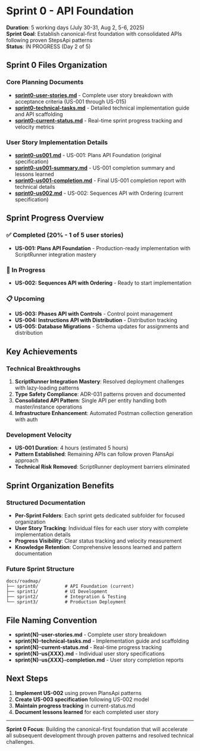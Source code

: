 # Sprint 0 - API Foundation

**Duration**: 5 working days (July 30-31, Aug 2, 5-6, 2025)  
**Sprint Goal**: Establish canonical-first foundation with consolidated APIs following proven StepsApi patterns  
**Status**: IN PROGRESS (Day 2 of 5)

## Sprint 0 Files Organization

### Core Planning Documents
- **[sprint0-user-stories.md](./sprint0-user-stories.md)** - Complete user story breakdown with acceptance criteria (US-001 through US-015)
- **[sprint0-technical-tasks.md](./sprint0-technical-tasks.md)** - Detailed technical implementation guide and API scaffolding
- **[sprint0-current-status.md](./sprint0-current-status.md)** - Real-time sprint progress tracking and velocity metrics

### User Story Implementation Details
- **[sprint0-us001.md](./sprint0-us001.md)** - US-001: Plans API Foundation (original specification)
- **[sprint0-us001-summary.md](./sprint0-us001-summary.md)** - US-001 completion summary and lessons learned
- **[sprint0-us001-completion.md](./sprint0-us001-completion.md)** - Final US-001 completion report with technical details
- **[sprint0-us002.md](./sprint0-us002.md)** - US-002: Sequences API with Ordering (current specification)

## Sprint Progress Overview

### ✅ Completed (20% - 1 of 5 user stories)
- **US-001: Plans API Foundation** - Production-ready implementation with ScriptRunner integration mastery

### 🚧 In Progress
- **US-002: Sequences API with Ordering** - Ready to start implementation

### 📋 Upcoming
- **US-003: Phases API with Controls** - Control point management
- **US-004: Instructions API with Distribution** - Distribution tracking
- **US-005: Database Migrations** - Schema updates for assignments and distribution

## Key Achievements

### Technical Breakthroughs
1. **ScriptRunner Integration Mastery**: Resolved deployment challenges with lazy-loading patterns
2. **Type Safety Compliance**: ADR-031 patterns proven and documented
3. **Consolidated API Pattern**: Single API per entity handling both master/instance operations
4. **Infrastructure Enhancement**: Automated Postman collection generation with auth

### Development Velocity
- **US-001 Duration**: 4 hours (estimated 5 hours)
- **Pattern Established**: Remaining APIs can follow proven PlansApi approach
- **Technical Risk Removed**: ScriptRunner deployment barriers eliminated

## Sprint Organization Benefits

### Structured Documentation
- **Per-Sprint Folders**: Each sprint gets dedicated subfolder for focused organization
- **User Story Tracking**: Individual files for each user story with complete implementation details
- **Progress Visibility**: Clear status tracking and velocity measurement
- **Knowledge Retention**: Comprehensive lessons learned and pattern documentation

### Future Sprint Structure
```
docs/roadmap/
├── sprint0/          # API Foundation (current)
├── sprint1/          # UI Development  
├── sprint2/          # Integration & Testing
└── sprint3/          # Production Deployment
```

## File Naming Convention

- **sprint{N}-user-stories.md** - Complete user story breakdown
- **sprint{N}-technical-tasks.md** - Implementation guide and scaffolding
- **sprint{N}-current-status.md** - Real-time progress tracking
- **sprint{N}-us{XXX}.md** - Individual user story specifications
- **sprint{N}-us{XXX}-completion.md** - User story completion reports

## Next Steps

1. **Implement US-002** using proven PlansApi patterns
2. **Create US-003 specification** following US-002 model
3. **Maintain progress tracking** in current-status.md
4. **Document lessons learned** for each completed user story

---

**Sprint 0 Focus**: Building the canonical-first foundation that will accelerate all subsequent development through proven patterns and resolved technical challenges.